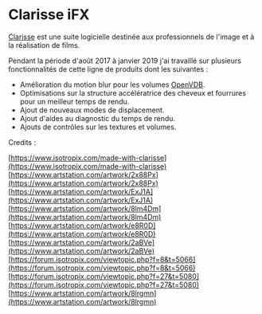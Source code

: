 # Clarisse iFX


[Clarisse](https://www.isotropix.com/products/clarisse/ifx) est une suite logicielle destinée aux professionnels de l'image et à la réalisation de films.

Pendant la période d'août 2017 à janvier 2019 j'ai travaillé sur plusieurs fonctionnalités de cette ligne de produits dont les suivantes :

* Amélioration du motion blur pour les volumes [OpenVDB](https://www.openvdb.org/).
* Optimisations sur la structure accélératrice des cheveux et fourrures pour un meilleur temps de rendu.
* Ajout de nouveaux modes de displacement.
* Ajout d'aides au diagnostic du temps de rendu.
* Ajouts de contrôles sur les textures et volumes.


Credits :

[https://www.isotropix.com/made-with-clarisse](https://www.isotropix.com/made-with-clarisse)
[https://www.artstation.com/artwork/2x88Px](https://www.artstation.com/artwork/2x88Px)
[https://www.artstation.com/artwork/ExJ1A](https://www.artstation.com/artwork/ExJ1A)
[https://www.artstation.com/artwork/8lm4Dm](https://www.artstation.com/artwork/8lm4Dm)
[https://www.artstation.com/artwork/e8R0D](https://www.artstation.com/artwork/e8R0D)
[https://www.artstation.com/artwork/2aBVe](https://www.artstation.com/artwork/2aBVe)
[https://forum.isotropix.com/viewtopic.php?f=8&t=5066](https://forum.isotropix.com/viewtopic.php?f=8&t=5066)
[https://forum.isotropix.com/viewtopic.php?f=27&t=5080](https://forum.isotropix.com/viewtopic.php?f=27&t=5080)
[https://www.artstation.com/artwork/8lrgmn](https://www.artstation.com/artwork/8lrgmn)
